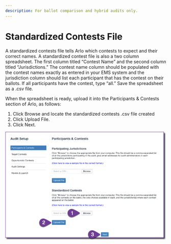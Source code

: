 ```yaml
---
description: For ballot comparison and hybrid audits only.
---
```


# Standardized Contests File

A standardized contests file tells Arlo which contests to expect and their correct names. A standardized contest file is also a two column spreadsheet. The first column titled “Contest Name” and the second column titled “Jurisdictions.”  The contest name column should be populated with the contest names exactly as entered in your EMS system and the jurisdiction column should list each participant that has the contest on their ballots. If all participants have the contest, type “all.” Save the spreadsheet as a .csv file.

When the spreadsheet is ready, upload it into the Participants & Contests section of Arlo, as follows:

1. Click Browse and locate the standardized contests .csv file created&#x20;
2. Click Upload File.
3. Click Next.

![](<../../.gitbook/assets/image (23).png>)

